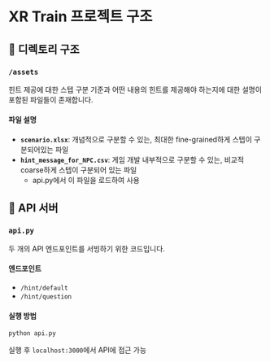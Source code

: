 # XR Train 프로젝트 구조

## 📁 디렉토리 구조

### `/assets`
힌트 제공에 대한 스텝 구분 기준과 어떤 내용의 힌트를 제공해야 하는지에 대한 설명이 포함된 파일들이 존재합니다.

#### 파일 설명
- **`scenario.xlsx`**: 개념적으로 구분할 수 있는, 최대한 fine-grained하게 스텝이 구분되어있는 파일
- **`hint_message_for_NPC.csv`**: 게임 개발 내부적으로 구분할 수 있는, 비교적 coarse하게 스텝이 구분되어 있는 파일
  - api.py에서 이 파일을 로드하여 사용

## 🚀 API 서버

### `api.py`
두 개의 API 엔드포인트를 서빙하기 위한 코드입니다.

#### 엔드포인트
- `/hint/default`
- `/hint/question`

#### 실행 방법
```bash
python api.py
```

실행 후 `localhost:3000`에서 API에 접근 가능
